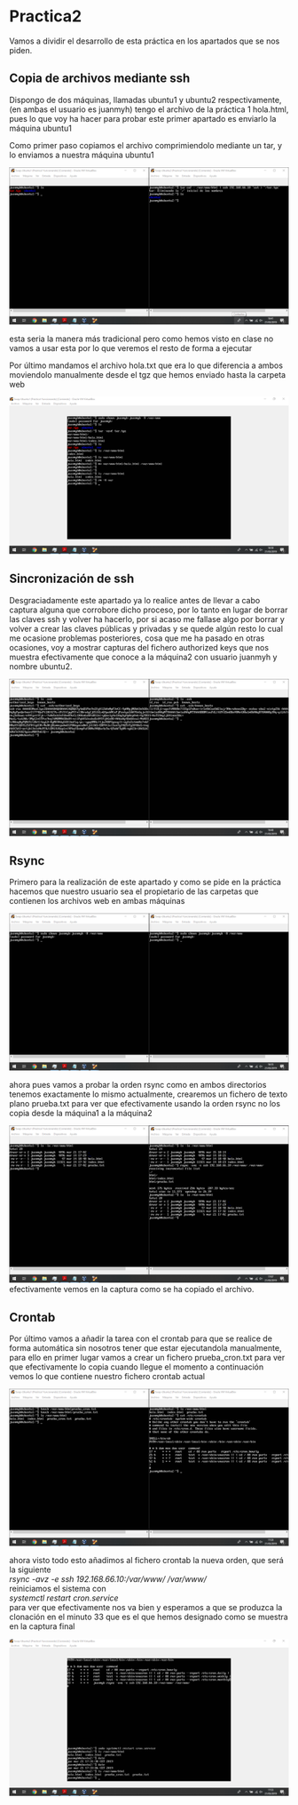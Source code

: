 # Practica2


Vamos a dividir el desarrollo de esta práctica en los apartados que
se nos piden.

## Copia de archivos mediante ssh
Dispongo de dos máquinas, llamadas ubuntu1 y ubuntu2 respectivamente,
(en ambas el usuario es juanmyh) tengo el archivo de la práctica 1 hola.html,
pues lo que voy ha hacer para probar este primer apartado es enviarlo
la máquina  ubuntu1

Como primer paso copiamos el archivo comprimiendolo
mediante un tar, y lo enviamos a nuestra máquina ubuntu1

![captura2](capturas/captura2.png)

esta seria la manera más tradicional pero como hemos visto en clase no vamos
a usar esta por lo que veremos el resto de forma a ejecutar

Por último mandamos el archivo hola.txt que era lo que diferencia a ambos
moviendolo manualmente desde el tgz que hemos enviado hasta la carpeta web

![captura3](capturas/captura3.png)


## Sincronización de ssh

Desgraciadamente este apartado ya lo realice antes de llevar a cabo captura
alguna que corrobore dicho proceso, por lo tanto en lugar de borrar las claves
ssh y volver ha hacerlo, por si acaso me fallase algo por borrar y volver a
crear  las claves públicas y privadas y se quede algún resto lo cual me ocasione
problemas posteriores, cosa que me ha pasado en otras ocasiones, voy a
mostrar capturas del fichero authorized keys que nos muestra efectivamente que
conoce a la máquina2 con usuario juanmyh y nombre ubuntu2.

![captura4](capturas/captura4.png)

## Rsync

Primero para la realización de este apartado y como se pide en la práctica
hacemos que nuestro usuario sea el propietario de las carpetas que contienen
los archivos web en ambas máquinas

![captura5](capturas/captura5.png)

ahora pues vamos a probar la orden rsync como en ambos directorios tenemos
exactamente lo mismo actualmente, crearemos un fichero de texto plano prueba.txt
para ver que efectivamente usando la orden rsync no los copia desde la máquina1
a la máquina2

![captura6](capturas/captura6.png)
efectivamente vemos en la captura como se ha copiado el archivo.


## Crontab

Por último vamos a añadir la tarea con el crontab para que se realice de forma
automática sin nosotros tener que estar ejecutandola manualmente, para ello
en primer lugar vamos a crear un fichero prueba_cron.txt para ver que
efectivamente lo copia cuando llegue el momento a continuación vemos lo que
contiene nuestro fichero crontab actual

![captura7](capturas/captura7.png)

ahora visto todo esto añadimos al fichero crontab la nueva orden, que será
la siguiente  
*rsync -avz -e ssh 192.168.66.10:/var/www/ /var/www/*  
reiniciamos el sistema con  
*systemctl restart cron.service*  
para ver que efectivamente nos va bien y esperamos a que se produzca la
clonación en el minuto 33 que es el que hemos designado como se muestra en
la captura final

![captura8](capturas/captura8.png)
